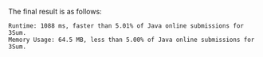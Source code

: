 The final result is as follows:

```
Runtime: 1088 ms, faster than 5.01% of Java online submissions for 3Sum.
Memory Usage: 64.5 MB, less than 5.00% of Java online submissions for 3Sum.
```
